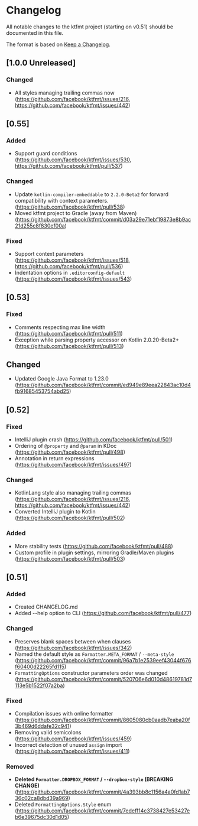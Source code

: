 # Changelog

All notable changes to the ktfmt project (starting on v0.51) should be documented in this file.

The format is based on [Keep a Changelog](http://keepachangelog.com/).

## [1.0.0 Unreleased]

### Changed
- All styles managing trailing commas now (https://github.com/facebook/ktfmt/issues/216, https://github.com/facebook/ktfmt/issues/442)


## [0.55]

### Added
- Support guard conditions (https://github.com/facebook/ktfmt/issues/530, https://github.com/facebook/ktfmt/pull/537)

### Changed
- Update `kotlin-compiler-embeddable` to `2.2.0-Beta2` for forward compatibility with context parameters. (https://github.com/facebook/ktfmt/pull/538)
- Moved ktfmt project to Gradle (away from Maven) (https://github.com/facebook/ktfmt/commit/d03a29e71ebf19873e8b9ac21d255c8f830ef00a)

### Fixed
- Support context parameters (https://github.com/facebook/ktfmt/issues/518, https://github.com/facebook/ktfmt/pull/536)
- Indentation options in `.editorconfig-default` (https://github.com/facebook/ktfmt/issues/543)


## [0.53]

### Fixed
- Comments respecting max line width (https://github.com/facebook/ktfmt/pull/511)
- Exception while parsing property accessor on Kotlin 2.0.20-Beta2+ (https://github.com/facebook/ktfmt/pull/513)

## Changed
- Updated Google Java Format to 1.23.0 (https://github.com/facebook/ktfmt/commit/ed949e89eea22843ac10d4fb91685453754abd25)


## [0.52]

### Fixed
- IntelliJ plugin crash (https://github.com/facebook/ktfmt/pull/501)
- Ordering of `@property` and `@param` in KDoc (https://github.com/facebook/ktfmt/pull/498)
- Annotation in return expressions (https://github.com/facebook/ktfmt/issues/497)

### Changed
- KotlinLang style also managing trailing commas (https://github.com/facebook/ktfmt/issues/216, https://github.com/facebook/ktfmt/issues/442)
- Converted IntelliJ plugin to Kotlin (https://github.com/facebook/ktfmt/pull/502)

### Added
- More stability tests (https://github.com/facebook/ktfmt/pull/488)
- Custom profile in plugin settings, mirroring Gradle/Maven plugins (https://github.com/facebook/ktfmt/pull/503)


## [0.51]

### Added
- Created CHANGELOG.md
- Added --help option to CLI (https://github.com/facebook/ktfmt/pull/477)

### Changed
- Preserves blank spaces between when clauses (https://github.com/facebook/ktfmt/issues/342)
- Named the default style as `Formatter.META_FORMAT` / `--meta-style` (https://github.com/facebook/ktfmt/commit/96a7b1e2539eef43044f676f60400d22265fd115)
- `FormattingOptions` constructor parameters order was changed (https://github.com/facebook/ktfmt/commit/520706e6d010d48619781d7113e5b1522f07a2ba)

### Fixed
- Compilation issues with online formatter (https://github.com/facebook/ktfmt/commit/8605080cb0aadb7eaba20f3b469d6ddafe32c941)
- Removing valid semicolons (https://github.com/facebook/ktfmt/issues/459)
- Incorrect detection of unused `assign` import (https://github.com/facebook/ktfmt/issues/411)

### Removed
- **Deleted `Formatter.DROPBOX_FORMAT` / `--dropbox-style` (BREAKING CHANGE)** (https://github.com/facebook/ktfmt/commit/4a393bb8c1156a4a0fd1ab736c02ca8dbd39a969)
- Deleted `FormattingOptions.Style` enum (https://github.com/facebook/ktfmt/commit/7edeff14c3738427e53427eb6e39675dc30d1d05)

